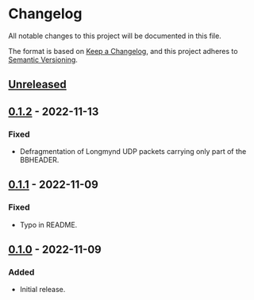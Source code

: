 # Changelog

All notable changes to this project will be documented in this file.

The format is based on [Keep a Changelog](https://keepachangelog.com/en/1.0.0/),
and this project adheres to [Semantic Versioning](https://semver.org/spec/v2.0.0.html).

## [Unreleased]

## [0.1.2] - 2022-11-13

### Fixed

- Defragmentation of Longmynd UDP packets carrying only part of the BBHEADER.

## [0.1.1] - 2022-11-09

### Fixed

- Typo in README.

## [0.1.0] - 2022-11-09

### Added

- Initial release.

[unreleased]: https://github.com/daniestevez/dvb-gse/compare/v0.1.2...HEAD
[0.1.2]: https://github.com/daniestevez/dvb-gse/compare/v0.1.1...v0.1.2
[0.1.1]: https://github.com/daniestevez/dvb-gse/compare/v0.1.0...v0.1.1
[0.1.0]: https://github.com/daniestevez/dvb-gse/releases/tag/v0.1.0
